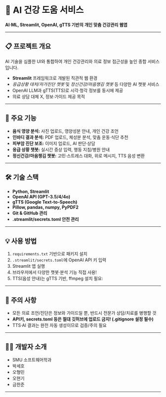 # 🏥 AI 건강 도움 서비스

**AI·ML, Streamlit, OpenAI, gTTS 기반의 개인 맞춤 건강관리 웹앱**

---

## 📋 프로젝트 개요

AI 기술을 심플한 UI와 통합하여 개인 건강관리와 의료 정보 접근성을 높인 종합 서비스입니다.  
- **Streamlit** 프레임워크로 개발된 직관적 웹 환경
- *응급상황 대처/자가진단 챗봇* 및 *정신건강/마음챙김 챗봇* 등 다양한 AI 챗봇 서비스  
- OpenAI LLM과 gTTS(TTS)로 시각·청각 정보를 동시에 제공  
- 의료 상담 대체 X, 정보·가이드 제공 목적

---

## 🎯 주요 기능

- **음식 영양 분석:** 사진 업로드, 영양성분 안내, 개인 건강 조언  
- **인바디 결과 분석:** PDF 업로드, 체성분 분석, 맞춤 운동·식단 추천  
- **피부암 진단 보조:** 이미지 업로드, AI 판단·상담  
- **응급 상황 챗봇:** 실시간 증상 입력, 행동 지침/병원 안내  
- **정신건강/마음챙김 챗봇:** 고민·스트레스 대화, 위로 메시지, TTS 음성 변환

---

## 🛠️ 기술 스택

- **Python, Streamlit**
- **OpenAI API (GPT-3.5/4/4o)**
- **gTTS (Google Text-to-Speech)**
- **Pillow, pandas, numpy, PyPDF2**
- **Git & GitHub 관리**
- **.streamlit/secrets.toml 안전 관리**

---

## 💡 사용 방법

1. `requirements.txt` 기반으로 패키지 설치  
2. `.streamlit/secrets.toml`에 OpenAI API 키 입력  
3. Streamlit 앱 실행  
4. 브라우저에서 다양한 챗봇·분석 기능 직접 사용!
5. TTS(음성 안내)는 gTTS 기반, ffmpeg 설치 필요:

---

## 🚨 주의 사항

- 모든 의료 조언/진단은 정보와 가이드일 뿐, 반드시 전문가 상담/치료를 병행할 것
- **API키, secrets.toml 등은 절대 깃허브에 업로드 금지! (.gitignore 설정 필수)**
- TTS·AI 결과는 완전 자동 생성이므로 검증/주의 필요

---

## 👨‍💻 개발자 소개

- SMU 소프트웨어학과
- 박세호
- 오형민
- 오현기
- 금한준

---
